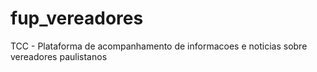 # fup_vereadores
TCC - Plataforma de acompanhamento de informacoes e noticias sobre vereadores paulistanos
